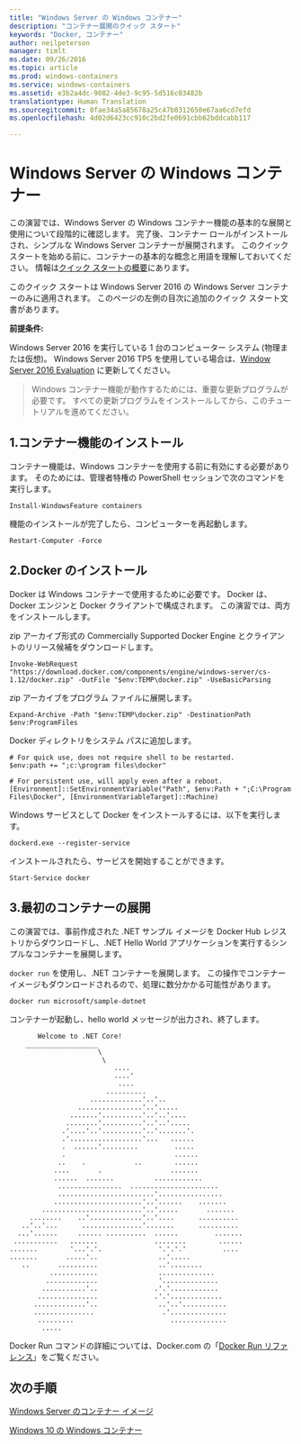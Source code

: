 ```yaml
---
title: "Windows Server の Windows コンテナー"
description: "コンテナー展開のクイック スタート"
keywords: "Docker, コンテナー"
author: neilpeterson
manager: timlt
ms.date: 09/26/2016
ms.topic: article
ms.prod: windows-containers
ms.service: windows-containers
ms.assetid: e3b2a4dc-9082-4de3-9c95-5d516c03482b
translationtype: Human Translation
ms.sourcegitcommit: 0fae34a5a85678a25c47b0312650e67aa6cd7efd
ms.openlocfilehash: 4d02d6423cc910c2bd2fe0691cbb62bddcabb117

---
```


# Windows Server の Windows コンテナー

この演習では、Windows Server の Windows コンテナー機能の基本的な展開と使用について段階的に確認します。 完了後、コンテナー ロールがインストールされ、シンプルな Windows Server コンテナーが展開されます。 このクイック スタートを始める前に、コンテナーの基本的な概念と用語を理解しておいてください。 情報は[クイック スタートの概要](./quick_start.md)にあります。

このクイック スタートは Windows Server 2016 の Windows Server コンテナーのみに適用されます。 このページの左側の目次に追加のクイック スタート文書があります。

**前提条件:**

Windows Server 2016 を実行している 1 台のコンピューター システム (物理または仮想)。 Windows Server 2016 TP5 を使用している場合は、[Window Server 2016 Evaluation](https://www.microsoft.com/en-us/evalcenter/evaluate-windows-server-2016 ) に更新してください。 

> Windows コンテナー機能が動作するためには、重要な更新プログラムが必要です。 すべての更新プログラムをインストールしてから、このチュートリアルを進めてください。

## 1.コンテナー機能のインストール

コンテナー機能は、Windows コンテナーを使用する前に有効にする必要があります。 そのためには、管理者特権の PowerShell セッションで次のコマンドを実行します。

```none
Install-WindowsFeature containers
```

機能のインストールが完了したら、コンピューターを再起動します。

```none
Restart-Computer -Force
```

## 2.Docker のインストール

Docker は Windows コンテナーで使用するために必要です。 Docker は、Docker エンジンと Docker クライアントで構成されます。 この演習では、両方をインストールします。

zip アーカイブ形式の Commercially Supported Docker Engine とクライアントのリリース候補をダウンロードします。

```none
Invoke-WebRequest "https://download.docker.com/components/engine/windows-server/cs-1.12/docker.zip" -OutFile "$env:TEMP\docker.zip" -UseBasicParsing
```

zip アーカイブをプログラム ファイルに展開します。

```none
Expand-Archive -Path "$env:TEMP\docker.zip" -DestinationPath $env:ProgramFiles
```

Docker ディレクトリをシステム パスに追加します。

```none
# For quick use, does not require shell to be restarted.
$env:path += ";c:\program files\docker"

# For persistent use, will apply even after a reboot. 
[Environment]::SetEnvironmentVariable("Path", $env:Path + ";C:\Program Files\Docker", [EnvironmentVariableTarget]::Machine)
```

Windows サービスとして Docker をインストールするには、以下を実行します。

```none
dockerd.exe --register-service
```

インストールされたら、サービスを開始することができます。

```none
Start-Service docker
```

## 3.最初のコンテナーの展開

この演習では、事前作成された .NET サンプル イメージを Docker Hub レジストリからダウンロードし、.NET Hello World アプリケーションを実行するシンプルなコンテナーを展開します。  

`docker run` を使用し、.NET コンテナーを展開します。 この操作でコンテナー イメージもダウンロードされるので、処理に数分かかる可能性があります。

```none
docker run microsoft/sample-dotnet
```

コンテナーが起動し、hello world メッセージが出力され、終了します。

```none
       Welcome to .NET Core!
    __________________
                      \
                       \
                          ....
                          ....'
                           ....
                        ..........
                    .............'..'..
                 ................'..'.....
               .......'..........'..'..'....
              ........'..........'..'..'.....
             .'....'..'..........'..'.......'.
             .'..................'...   ......
             .  ......'.........         .....
             .                           ......
            ..    .            ..        ......
           ....       .                 .......
           ......  .......          ............
            ................  ......................
            ........................'................
           ......................'..'......    .......
        .........................'..'.....       .......
     ........    ..'.............'..'....      ..........
   ..'..'...      ...............'.......      ..........
  ...'......     ...... ..........  ......         .......
 ...........   .......              ........        ......
.......        '...'.'.              '.'.'.'         ....
.......       .....'..               ..'.....
   ..       ..........               ..'........
          ............               ..............
         .............               '..............
        ...........'..              .'.'............
       ...............              .'.'.............
      .............'..               ..'..'...........
      ...............                 .'..............
       .........                        ..............
        .....
```

Docker Run コマンドの詳細については、Docker.com の「[Docker Run リファレンス]( https://docs.docker.com/engine/reference/run/)」をご覧ください。

## 次の手順

[Windows Server のコンテナー イメージ](./quick_start_images.md)

[Windows 10 の Windows コンテナー](./quick_start_windows_10.md)


<!--HONumber=Sep16_HO5-->


